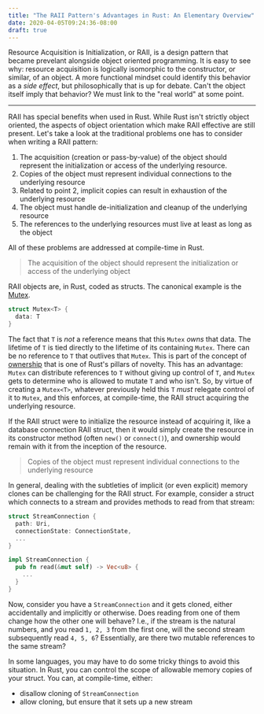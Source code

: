 ```yaml
---
title: "The RAII Pattern's Advantages in Rust: An Elementary Overview"
date: 2020-04-05T09:24:36-08:00
draft: true
---
```


Resource Acquisition is Initialization, or RAII, is a design pattern that became prevelant alongside object oriented programming. It is easy to see why: resource acquisition is logically isomorphic to the constructor, or similar, of an object. A more functional mindset could identify this behavior as a _side effect_, but philosophically that is up for debate. Can't the object itself imply that behavior? We must link to the "real world" at some point.

___

RAII has special benefits when used in Rust. While Rust isn't strictly object oriented, the aspects of object orientation which make RAII effective are still present. Let's take a look at the traditional problems one has to consider when writing a RAII pattern:

1. The acquisition (creation or pass-by-value) of the object should represent the initialization or access of the underlying resource.
1. Copies of the object must represent individual connections to the underlying resource
1. Related to point 2, implicit copies can result in exhaustion of the underlying resource
1. The object must handle de-initialization and cleanup of the underlying resource
1. The references to the underlying resources must live at least as long as the object

All of these problems are addressed at compile-time in Rust. 

> The acquisition of the object should represent the initialization or access of the underlying object

RAII objects are, in Rust, coded as structs. The canonical example is the [Mutex](https://github.com/rust-unofficial/patterns/blob/master/patterns/RAII.md). 

```rust
struct Mutex<T> {
  data: T
} 
```

The fact that `T` is _not_ a reference means that this `Mutex` _owns_ that data. The lifetime of `T` is tied directly to the lifetime of its containing `Mutex`. There can be no reference to `T` that outlives that `Mutex`. This is part of the concept of [ownership](https://doc.rust-lang.org/nomicon/ownership.html) that is one of Rust's pillars of novelty. This has an advantage: `Mutex` can distribute references to `T` without giving up control of `T`, and `Mutex` gets to determine who is allowed to mutate `T` and who isn't. So, by virtue of creating a `Mutex<T>`, whatever previously held this `T` _must_ relegate control of it to `Mutex`, and this enforces, at compile-time, the RAII struct acquiring the underlying resource. 

If the RAII struct were to initialize the resource instead of acquiring it, like a database connection RAII struct, then it would simply create the resource in its constructor method (often `new()` or `connect()`), and ownership would remain with it from the inception of the resource.

> Copies of the object must represent individual connections to the underlying resource

In general, dealing with the subtleties of implicit (or even explicit) memory clones can be challenging for the RAII struct. For example, consider a struct which connects to a stream and provides methods to read from that stream:

```rust
struct StreamConnection {
  path: Uri,
  connectionState: ConnectionState,
  ...
}

impl StreamConnection {
  pub fn read(&mut self) -> Vec<u8> {
    ...
  }
}
```

Now, consider you have a `StreamConnection` and it gets cloned, either accidentally and implicitly or otherwise. Does reading from one of them change how the other one will behave? I.e., if the stream is the natural numbers, and you read `1, 2, 3` from the first one, will the second stream subsequently read `4, 5, 6`? Essentially, are there two mutable references to the same stream?

In some languages, you may have to do some tricky things to avoid this situation. In Rust, you can control the scope of allowable memory copies of your struct. You can, at compile-time, either: 
* disallow cloning of `StreamConnection` 
* allow cloning, but ensure that it sets up a new stream


